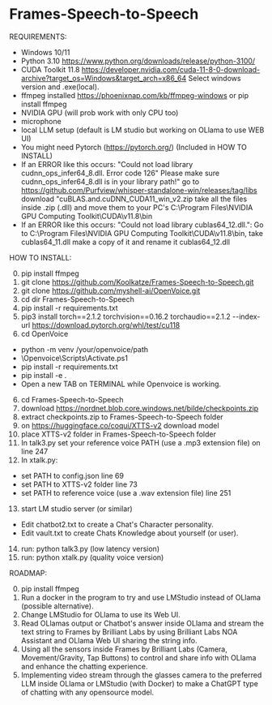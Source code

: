 # Frames-Speech-to-Speech
REQUIREMENTS:

- Windows 10/11 
- Python 3.10 https://www.python.org/downloads/release/python-3100/
- CUDA Toolkit 11.8 https://developer.nvidia.com/cuda-11-8-0-download-archive?target_os=Windows&target_arch=x86_64 Select windows version and .exe(local).
- ffmpeg installed https://phoenixnap.com/kb/ffmpeg-windows or pip install ffmpeg
- NVIDIA GPU (will prob work with only CPU too)
- microphone
- local LLM setup (default is LM studio but working on OLlama to use WEB UI)
- You might need Pytorch (https://pytorch.org/) (Included in HOW TO INSTALL)
- If an ERROR like this occurs: "Could not load library cudnn_ops_infer64_8.dll. Error code 126"
  Please make sure cudnn_ops_infer64_8.dll is in your library path!"
  go to https://github.com/Purfview/whisper-standalone-win/releases/tag/libs download "cuBLAS.and.cuDNN_CUDA11_win_v2.zip take all the files inside .zip (.dll) and move them to
  your PC's C:\Program Files\NVIDIA GPU Computing Toolkit\CUDA\v11.8\bin
- If an ERROR like this occurs: "Could not load library cublas64_12.dll.": Go to C:\Program Files\NVIDIA GPU Computing Toolkit\CUDA\v11.8\bin, take cublas64_11.dll make a copy of it and rename it cublas64_12.dll

HOW TO INSTALL:

0. pip install ffmpeg
1. git clone https://github.com/Koolkatze/Frames-Speech-to-Speech.git
2. git clone https://github.com/myshell-ai/OpenVoice.git
3. cd dir Frames-Speech-to-Speech
4. pip install -r requirements.txt
5. pip3 install torch==2.1.2 torchvision==0.16.2 torchaudio==2.1.2 --index-url https://download.pytorch.org/whl/test/cu118
6. cd OpenVoice
- python -m venv /your/openvoice/path
- \Openvoice\Scripts\Activate.ps1
- pip install -r requirements.txt
- pip install -e .
- Open a new TAB on TERMINAL while Openvoice is working.
6. cd Frames-Speech-to-Speech
7. download https://nordnet.blob.core.windows.net/bilde/checkpoints.zip
8. extract checkpoints.zip to Frames-Speech-to-Speech folder
9. on https://huggingface.co/coqui/XTTS-v2 download model
10. place XTTS-v2 folder in Frames-Speech-to-Speech folder
11. In talk3.py set your reference voice PATH (use a .mp3 extension file) on line 247
12. In xtalk.py:
- set PATH to config.json line 69
- set PATH to XTTS-v2 folder line 73
- set PATH to reference voice (use a .wav extension file) line 251
13. start LM studio server (or similar)
- Edit chatbot2.txt to create a Chat's Character personality.
- Edit vault.txt to create Chats Knowledge about yourself (or user).
14. run: python talk3.py (low latency version)
14. run: python xtalk.py (quality voice version)

ROADMAP:

0. pip install ffmpeg
1. Run a docker in the program to try and use LMStudio instead of OLlama (possible alternative).
2. Change LMStudio for OLlama to use its Web UI.
3. Read OLlamas output or Chatbot's answer inside OLlama and stream the text string to Frames by Brilliant Labs by using Brilliant Labs NOA Assistant and OLlama Web UI sharing the string info.
4. Using all the sensors inside Frames by Brilliant Labs (Camera, Movement/Gravity, Tap Buttons) to control and share info with OLlama and enhance the chatting experience.
5. Implementing video stream through the glasses camera to the preferred LLM inside OLlama or LMStudio (with Docker) to make a ChatGPT type of chatting with any opensource model.

